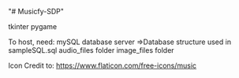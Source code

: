 "# Musicfy-SDP" 

tkinter
pygame

To host, need:
    mySQL database server 
        =>Database structure used in sampleSQL.sql
    audio_files folder
    image_files folder

Icon Credit to: https://www.flaticon.com/free-icons/music